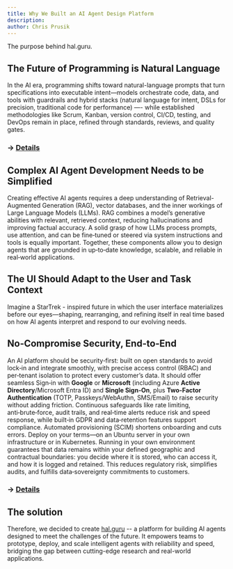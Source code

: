 ```yaml
---
title: Why We Built an AI Agent Design Platform
description: 
author: Chris Prusik
---
```


The purpose behind hal.guru.

## The Future of Programming is Natural Language

In the AI era, programming shifts toward natural-language prompts that turn specifications
into executable intent—models orchestrate code, data, and tools with guardrails and hybrid stacks (natural language for intent, DSLs for precision, traditional code for performance) —-
while established methodologies like Scrum, Kanban, version control, CI/CD, testing,
and DevOps remain in place, refined through standards, reviews, and quality gates.

### → [Details](natural-language.md)

## Complex AI Agent Development Needs to be Simplified

Creating effective AI agents requires a deep understanding of Retrieval-Augmented Generation (RAG), vector databases, and the inner workings of Large Language Models (LLMs). RAG combines a model’s generative abilities with relevant, retrieved context, reducing hallucinations and improving factual accuracy. A solid grasp of how LLMs process prompts, use attention, and can be fine‑tuned or steered via system instructions and tools is equally important. Together, these components allow you to design agents that are grounded in up‑to‑date knowledge, scalable, and reliable in real‑world applications.
<!-- Decribe cost of the implementation of AI agents in the real world -->

## The UI Should Adapt to the User and Task Context

Imagine a StarTrek - inspired future in which the user interface materializes before our eyes—shaping, rearranging, and refining itself in real time based on how AI agents interpret and respond to our evolving needs.

## No‑Compromise Security, End‑to‑End

An AI platform should be security‑first: built on open standards to avoid lock‑in 
and integrate smoothly, with precise access control (RBAC) and per‑tenant isolation 
to protect every customer’s data. It should offer seamless Sign‑in with **Google** 
or **Microsoft** (including Azure **Active Directory**/Microsoft Entra ID) and **Single Sign‑On**,
plus **Two‑Factor Authentication** (TOTP, Passkeys/WebAuthn, SMS/Email) 
to raise security without adding friction. Continuous safeguards like rate limiting,
anti‑brute‑force, audit trails, and real‑time alerts reduce risk and speed response,
while built‑in GDPR and data‑retention features support compliance. 
Automated provisioning (SCIM) shortens onboarding and cuts errors. 
Deploy on your terms—on an Ubuntu server in your own infrastructure or in Kubernetes.
Running in your own environment guarantees that data remains within your defined geographic and contractual boundaries: you decide where it is stored, who can access it, and how it is logged and retained. 
This reduces regulatory risk, simplifies audits, and fulfills data‑sovereignty
commitments to customers. 

### → [Details](security-first.md)

## The solution

Therefore, we decided to create [hal.guru](../features/index.md) -- a platform for building AI agents designed to meet the challenges of the future. It empowers teams to prototype, deploy, and scale intelligent agents with reliability and speed, bridging the gap between cutting-edge research and real-world applications.
